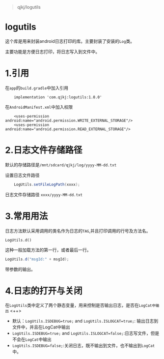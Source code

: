 > qjkj/logutils

# logutils

这个库是用来封装android日志打印的库。主要封装了安装的`Log`类。

主要功能是方便日志打印，将日志写入到文件中。

# 1.引用

在`app`的`build.gradle`中加入引用
```
    implementation 'com.qjkj:logutils:1.0.0'
```

在`AndroidManifest.xml`中加入权限

```
    <uses-permission android:name="android.permission.WRITE_EXTERNAL_STORAGE"/>
    <uses-permission android:name="android.permission.READ_EXTERNAL_STORAGE"/>
```

# 2.日志文件存储路径

默认的存储路径是`/mnt/sdcard/qjkj/log/yyyy-MM-dd.txt`

设置日志文件路径

```java
    LogUtils.setFileLogPath(xxxx);
```

日志文件存储路径 `xxxx/yyyy-MM-dd.txt`

# 3.常用用法

日志方法默认采用调用的类名作为日志的`TAG`,并且打印调用的行号及方法名。

```
LogUtils.d()
```

这种一般加载方法的第一行，或者最后一行。

```java
LogUtils.d("msgId:" + msgId);
```

带参数的输出。


# 4.日志的打开与关闭

在`LogUtils`类中定义了两个静态变量，用来控制是否输出日志，是否在`LogCat中输出` <++>

- 默认：`LogUtils.ISDEBUG=true;` and `LogUtils.ISLOGCAT=true;`:
输出日志到文件中，并且在LogCat中输出
- `LogUtils.ISDEBUG=true;` and
`LogUtils.ISLOGCAT=false;`:日志写文件，但是不会在`LogCat`中输出
- `LogUtils.ISDEBUG=false;`:关闭日志，既不输出到文件，也不输出到`LogCat`中。


